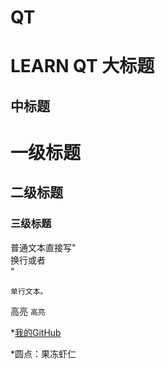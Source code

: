 # QT
LEARN QT
大标题
===
中标题
---

# 一级标题
## 二级标题
### 三级标题

普通文本直接写"<br> 换行或者 <br/>" <br>

    单行文本。   

高亮 `高亮`

*[我的GitHub](https://github.com/BBIGQ-LYQ "悬停显示")

*圆点：果冻虾仁

